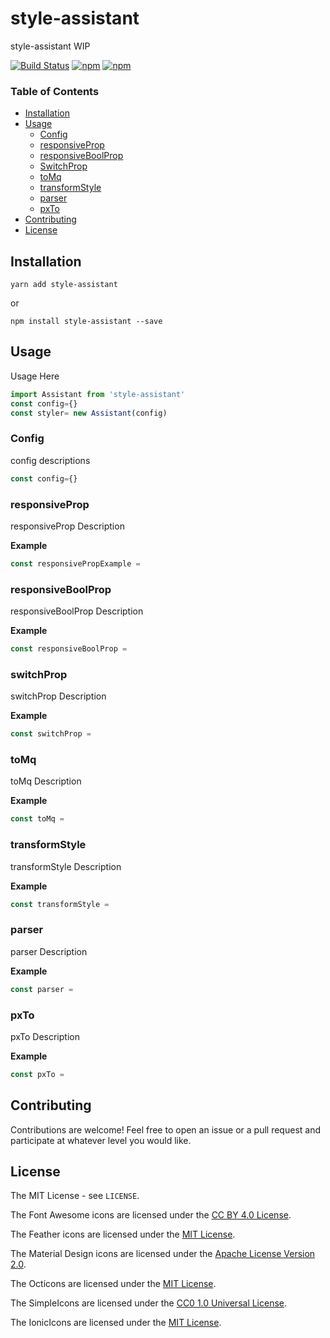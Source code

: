 #  style-assistant

style-assistant WIP

[![Build Status](https://travis-ci.org/JoshRosenstein/style-assistant.svg?branch=master)](https://travis-ci.org/JoshRosenstein/style-assistant)
[![npm](https://img.shields.io/npm/dm/style-assistant.svg)](https://www.npmjs.com/package/style-assistant)
[![npm](https://img.shields.io/npm/v/style-assistant.svg)](https://www.npmjs.com/package/style-assistant)



### Table of Contents

* [Installation](#installation)
* [Usage](#usage)
   * [Config](#Config)
  * [responsiveProp](#responsiveProp)
  * [responsiveBoolProp](#responsiveBoolProp)
  * [SwitchProp](#switchProp)
  * [toMq](#toMq)
  * [transformStyle](#transformStyle)
  * [parser](#parser)
  * [pxTo](#pxTo)
* [Contributing](#contributing)
* [License](#license)

## Installation

```
yarn add style-assistant
```

or

```
npm install style-assistant --save
```


## Usage



Usage Here

```javascript
import Assistant from 'style-assistant'
const config={}
const styler= new Assistant(config)
```
### Config
config descriptions

```javascript
const config={}
```

### responsiveProp

responsiveProp Description

**Example**

```javascript
const responsivePropExample =
```
### responsiveBoolProp

responsiveBoolProp Description

**Example**

```javascript
const responsiveBoolProp =
```

### switchProp

switchProp Description

**Example**

```javascript
const switchProp =
```

### toMq

toMq Description

**Example**

```javascript
const toMq =
```

### transformStyle

transformStyle Description

**Example**

```javascript
const transformStyle =
```

### parser

parser Description

**Example**

```javascript
const parser =
```

### pxTo

pxTo Description

**Example**

```javascript
const pxTo =
```
## Contributing

Contributions are welcome! Feel free to open an issue or a pull request and participate at whatever level you would like.

## License

The MIT License - see `LICENSE`.

The Font Awesome icons are licensed under the [CC BY 4.0 License](https://github.com/FortAwesome/Font-Awesome/blob/master/LICENSE.txt).

The Feather icons are licensed under the [MIT License](https://github.com/feathericons/feather/blob/master/LICENSE).

The Material Design icons are licensed under the [Apache License Version 2.0](https://github.com/google/material-design-icons/blob/master/LICENSE).

The Octicons are licensed under the [MIT License](https://github.com/primer/octicons/blob/master/LICENSE).

The SimpleIcons are licensed under the [CC0 1.0 Universal License](https://github.com/simple-icons/simple-icons/blob/develop/LICENSE.md).

The IonicIcons are licensed under the [MIT License](https://github.com/ionic-team/ionicons/blob/master/LICENSE).
